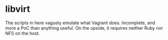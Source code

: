 # libvirt

The scripts in here vaguely emulate what Vagrant does. Incomplete, and more a PoC than anything useful. On the upside, it requires neither Ruby nor NFS on the host.
